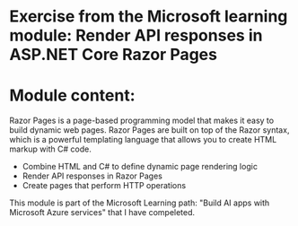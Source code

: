 # Exercise from the Microsoft learning module: Render API responses in ASP.NET Core Razor Pages

# Module content:

Razor Pages is a page-based programming model that makes it easy to build dynamic web pages. 
Razor Pages are built on top of the Razor syntax, which is a powerful templating language that 
allows you to create HTML markup with C# code.

- Combine HTML and C# to define dynamic page rendering logic
- Render API responses in Razor Pages
- Create pages that perform HTTP operations

This module is part of the Microsoft Learning path: "Build AI apps with Microsoft Azure services"
that I have compeleted.
